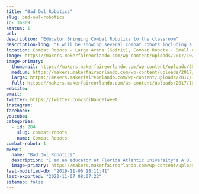```yaml
---
title: "Bad Owl Robotics"
slug: bad-owl-robotics
id: 36809
status: 1
url: 
description: "Educator Bringing Combat Robotics to the classroom"
description-long: "I will be showing several combat robots including a \"Dollar Tree\" Foam board robot that is being tested for use in the classroom."
location: Combat Robots - Large Arena (Spirit), Combat Robots - Small Arena (Spirit)
image: https://makers.makerfaireorlando.com/wp-content/uploads/2017/10/Paper-Owl-1024x880.jpg
image-primary:
  thumbnail: https://makers.makerfaireorlando.com/wp-content/uploads/2017/10/Paper-Owl-150x150.jpg
  medium: https://makers.makerfaireorlando.com/wp-content/uploads/2017/10/Paper-Owl-300x258.jpg
  large: https://makers.makerfaireorlando.com/wp-content/uploads/2017/10/Paper-Owl-1024x880.jpg
  full: https://makers.makerfaireorlando.com/wp-content/uploads/2017/10/Paper-Owl.jpg
website: 
email: 
twitter: https://twitter.com/SciNanceTweet
instagram: 
facebook: 
youtube: 
categories:
  - id: 284
    slug: combat-robots
    name: Combat Robots
combat-robot: 1
maker:
  name: "Bad Owl Robotics"
  description: "I am an educator at Florida Atlantic University's A.D. Henderson School working to bring low-cost combat robotics to the 6-12 grade levels in public school.  My daughters are makers and will be campaigning their own robot. "
  image-primary: https://makers.makerfaireorlando.com/wp-content/uploads/2017/10/geek_head.png
last-modified-db: "2019-11-06 18:11:41"
last-exported: "2020-11-07 08:07:22"
sitemap: false
---
```

